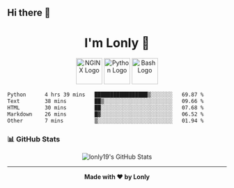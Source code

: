 ## Hi there 👋

<h1 align="center">I'm Lonly 👋</h1>

<p align="center">
  <img src="https://www.vectorlogo.zone/logos/nginx/nginx-ar21.svg" alt="NGINX Logo" height="60"/>
  <img src="https://www.vectorlogo.zone/logos/python/python-ar21.svg" alt="Python Logo" height="60"/>
  <img src="https://bashlogo.com/img/logo/png/full_colored_light.png" alt="Bash Logo" height="60"/>
</p>

 <!--START_SECTION:waka-->

```txt
Python      4 hrs 39 mins   █████████████████▒░░░░░░░   69.87 %
Text        38 mins         ██▒░░░░░░░░░░░░░░░░░░░░░░   09.66 %
HTML        30 mins         ██░░░░░░░░░░░░░░░░░░░░░░░   07.68 %
Markdown    26 mins         █▓░░░░░░░░░░░░░░░░░░░░░░░   06.52 %
Other       7 mins          ▒░░░░░░░░░░░░░░░░░░░░░░░░   01.94 %
```

<!--END_SECTION:waka-->

### 📊 GitHub Stats
<p align="center">
  <img src="https://github-readme-stats.vercel.app/api?username=lonly19&show_icons=true&theme=radical" alt="lonly19's GitHub Stats"/>
</p>

---

<p align="center">
  <b>Made with ❤️ by Lonly</b>
</p>
